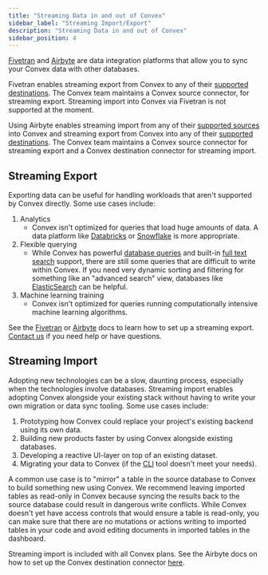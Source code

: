 ```yaml
---
title: "Streaming Data in and out of Convex"
sidebar_label: "Streaming Import/Export"
description: "Streaming Data in and out of Convex"
sidebar_position: 4
---
```


[Fivetran](https://www.fivetran.com) and [Airbyte](https://airbyte.com) are data
integration platforms that allow you to sync your Convex data with other
databases.

Fivetran enables streaming export from Convex to any of their
[supported destinations](https://fivetran.com/docs/destinations). The Convex
team maintains a Convex source connector, for streaming export. Streaming import
into Convex via Fivetran is not supported at the moment.

Using Airbyte enables streaming import from any of their
[supported sources](https://airbyte.com/connectors?connector-type=Sources) into
Convex and streaming export from Convex into any of their
[supported destinations](https://airbyte.com/connectors?connector-type=Destinations).
The Convex team maintains a Convex source connector for streaming export and a
Convex destination connector for streaming import.

<BetaAdmonition feature="Fivetran & Airbyte integrations" verb="are" />

## Streaming Export

Exporting data can be useful for handling workloads that aren't supported by
Convex directly. Some use cases include:

1. Analytics
   - Convex isn't optimized for queries that load huge amounts of data. A data
     platform like [Databricks](https://www.databricks.com) or
     [Snowflake](https://www.snowflake.com/) is more appropriate.
2. Flexible querying
   - While Convex has powerful
     [database queries](/database/reading-data/reading-data.mdx#querying-documents)
     and built-in [full text search](/search.mdx) support, there are still some
     queries that are difficult to write within Convex. If you need very dynamic
     sorting and filtering for something like an "advanced search" view,
     databases like [ElasticSearch](https://www.elastic.co) can be helpful.
3. Machine learning training
   - Convex isn't optimized for queries running computationally intensive
     machine learning algorithms.

<ProFeatureUpsell feature="Streaming export" verb="requires" />

See the [Fivetran](https://fivetran.com/integrations/convex) or
[Airbyte](https://docs.airbyte.com/integrations/sources/convex) docs to learn
how to set up a streaming export. [Contact us](https://convex.dev/community) if
you need help or have questions.

## Streaming Import

Adopting new technologies can be a slow, daunting process, especially when the
technologies involve databases. Streaming import enables adopting Convex
alongside your existing stack without having to write your own migration or data
sync tooling. Some use cases include:

1. Prototyping how Convex could replace your project's existing backend using
   its own data.
2. Building new products faster by using Convex alongside existing databases.
3. Developing a reactive UI-layer on top of an existing dataset.
4. Migrating your data to Convex (if the [CLI](/cli.md) tool doesn't meet your
   needs).

<Admonition type="caution" title="Make imported tables read-only">
A common use case is to "mirror" a table in the source database to Convex to
build something new using Convex. We recommend leaving imported
tables as read-only in Convex because syncing the results back to the source
database could result in dangerous write conflicts. While Convex doesn't yet
have access controls that would ensure a table is read-only, you can make sure that
there are no mutations or actions writing to imported tables in your code and avoid editing
documents in imported tables in the dashboard.
</Admonition>

Streaming import is included with all Convex plans. See the Airbyte docs on how
to set up the Convex destination connector
[here](https://docs.airbyte.com/integrations/destinations/convex).
